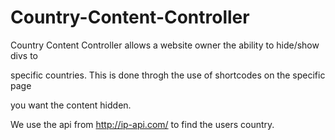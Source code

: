 # Country-Content-Controller
Country Content Controller allows a website owner the ability to hide/show divs to 

specific countries. This is done throgh the use of shortcodes on the specific page 

you want the content hidden. 

We use the api from http://ip-api.com/ to find the users country. 
